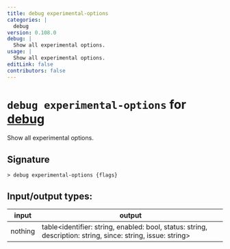 ```yaml
---
title: debug experimental-options
categories: |
  debug
version: 0.108.0
debug: |
  Show all experimental options.
usage: |
  Show all experimental options.
editLink: false
contributors: false
---
```

<!-- This file is automatically generated. Please edit the command in https://github.com/nushell/nushell instead. -->

# `debug experimental-options` for [debug](/commands/categories/debug.md)

<div class='command-title'>Show all experimental options.</div>

## Signature

```> debug experimental-options {flags} ```


## Input/output types:

| input   | output                                                                                                      |
| ------- | ----------------------------------------------------------------------------------------------------------- |
| nothing | table&lt;identifier: string, enabled: bool, status: string, description: string, since: string, issue: string&gt; |